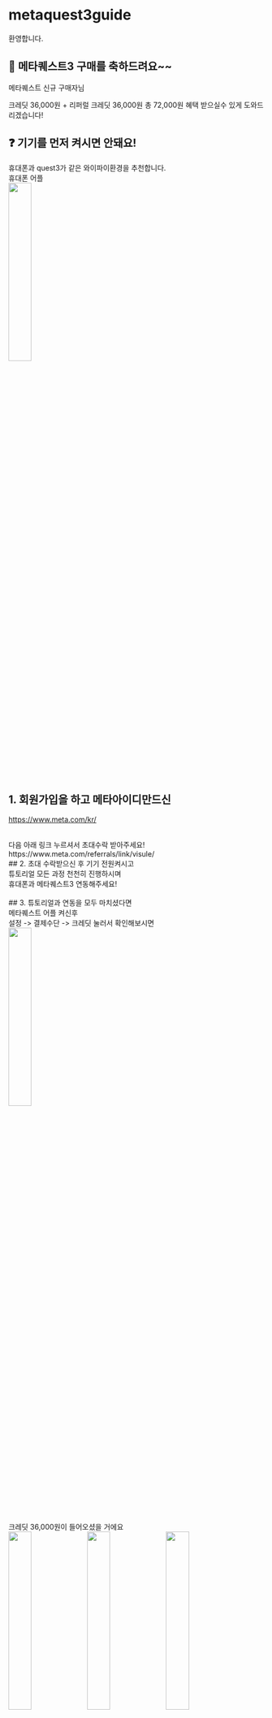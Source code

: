 # metaquest3guide
환영합니다.


## 🙌 **메타퀘스트3** 구매를 축하드려요~~

메타퀘스트 신규 구매자님 ​<br/>

크레딧 36,000원 +  리퍼럴 크레딧 36,000원
총 72,000원 혜택 받으실수 있게 도와드리겠습니다!

## ❓ 기기를 먼저 켜시면 안돼요!
휴대폰과 quest3가 같은 와이파이환경을 추천합니다. <br/>
휴대폰 어플 <br/>
<img src="https://github.com/metaquest3/metaquest3guide/assets/155597424/422be818-d177-46b1-8012-773338942587" width="30%" height="30%"/>
<br>
## 1. 회원가입을 하고 메타아이디만드신
https://www.meta.com/kr/

  <br/>
다음 아래 링크 누르셔서 초대수락 받아주세요!​ <br/>
https://www.meta.com/referrals/link/visule/
​ <br/>
## 2. 초대 수락받으신 후 기기 전원켜시고 <br/>
튜토리얼 모든 과정 천천히 진행하시며 <br/>
휴대폰과 메타퀘스트3 연동해주세요! <br/>
​ <br/>
## 3. 튜토리얼과 연동을 모두 마치셨다면 <br/>
메타퀘스트 어플 켜신후 <br/>
설정 -> 결제수단 -> 크레딧 눌러서 확인해보시면 <br/>

<img src="https://github.com/metaquest3/metaquest3guide/assets/155597424/95a5c496-7352-4f1b-8969-b50a4cf45dc7"  width="30%" height="30%"/>

 <br/>
크레딧 36,000원이 들어오셨을 거에요
 <br/>
<img src="https://github.com/metaquest3/metaquest3guide/assets/155597424/5fcdc470-2d5b-45cd-9695-8ece5ef1c50e"  width="30%" height="30%"/>
<img src="https://github.com/metaquest3/metaquest3guide/assets/155597424/97b5ad2b-7c16-4c61-867e-d149841e7e70"  width="30%" height="30%"/>
<img src="https://github.com/metaquest3/metaquest3guide/assets/155597424/afcc2650-784e-4728-a680-cb14d9815584"  width="30%" height="30%"/>

 <br/>
정상적으로 크레딧 들어온 것 확인후 오픈채팅방 들어오셔서 <br/>
<h2> %% VR게임 바로 자신의 크레딧으로 구매하지 마시고 할인받은 링크 받아 구매추천 %%</h2>
원하는 게임 알려주시면 보내드립니다! <br/>
 <br/>
메타퀘스트 신규구매자 리퍼럴 문의방 
 <br/>
https://open.kakao.com/o/shEzzAZf
 <br/>

